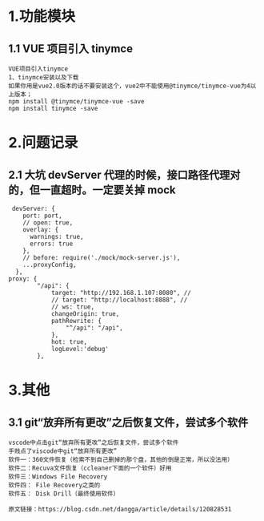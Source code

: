 # 1.功能模块

## 1.1 VUE 项目引入 tinymce

```
VUE项目引入tinymce
1、tinymce安装以及下载
如果你用是vue2.0版本的话不要安装这个，vue2中不能使用@tinymce/tinymce-vue为4以上版本；
npm install @tinymce/tinymce-vue -save
npm install tinymce -save
```

# 2.问题记录

## 2.1 大坑 devServer 代理的时候，接口路径代理对的，但一直超时。一定要关掉 mock

```
 devServer: {
    port: port,
    // open: true,
    overlay: {
      warnings: true,
      errors: true
    },
    // before: require('./mock/mock-server.js'),
    ...proxyConfig,
  },
proxy: {
        "/api": {
            target: "http://192.168.1.107:8080", //
            // target: "http://localhost:8888", //
            // ws: true,
            changeOrigin: true,
            pathRewrite: {
                "^/api": "/api",
            },
            hot: true,
            logLevel:'debug'
        },
```

# 3.其他

## 3.1 git“放弃所有更改”之后恢复文件，尝试多个软件

```
vscode中点击git“放弃所有更改”之后恢复文件，尝试多个软件
手贱点了viscode中git“放弃所有更改”
软件一：360文件恢复（检索不到自己删掉的那个盘，其他的倒是正常，所以没法用）
软件二：Recuva文件恢复（ccleaner下面的一个软件）好用
软件三：Windows File Recovery
软件四： File Recovery之类的
软件五： Disk Drill（最终使用软件）

原文链接：https://blog.csdn.net/dangga/article/details/120828531
```
